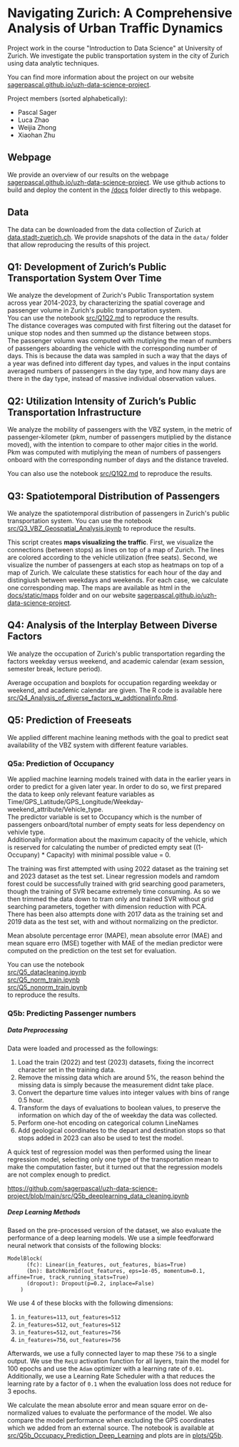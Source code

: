 # Navigating Zurich: A Comprehensive Analysis of Urban Traffic Dynamics
Project work in the course "Introduction to Data Science" at University of Zurich.
We investigate the public transportation system in the city of Zurich using data analytic techniques.

You can find more information about the project on our website [sagerpascal.github.io/uzh-data-science-project](https://sagerpascal.github.io/uzh-data-science-project/).

Project members (sorted alphabetically):

- Pascal Sager
- Luca Zhao
- Weijia Zhong
- Xiaohan Zhu

## Webpage

We provide an overview of our results on the webpage  [sagerpascal.github.io/uzh-data-science-project](https://sagerpascal.github.io/uzh-data-science-project/).
We use github actions to build and deploy the content in the [/docs](./docs) folder directly to this webpage.

## Data

The data can be downloaded from the data collection of Zurich at [data.stadt-zuerich.ch](https://data.stadt-zuerich.ch/dataset/vbz_fahrgastzahlen_ogd).
We provide snapshots of the data in the `data/` folder that allow reproducing the results of this project.

## Q1: Development of Zurich’s Public Transportation System Over Time

We analyze the development of Zurich's Public Transportation system across year 2014-2023, by characterizing the spatial coverage and 
passenger volume in Zurich's public transportation system. <br>
You can use the notebook [src/Q1Q2.md](./src/Q1Q2.md) to reproduce the results. <br>
The distance coverages was computed with first filtering out the dataset for unique stop nodes and then summed up the distance between stops. <br>
The passenger volumn was computed with mutiplying the mean of numbers of passengers aboarding the vehicle with the corresponding number of days. This is because the data was sampled in such a way that the days of a year was defined into different day types, and values in the input contains averaged numbers of passengers in the day type, and how many days are there in the day type, instead of massive individual observation values. 

## Q2: Utilization Intensity of Zurich’s Public Transportation Infrastructure

We analyze the mobility of passengers with the VBZ system, in the metric of passenger-kilometer (pkm, number of passengers mutiplied by the distance moved), with the intention to compare to other major cities in the world.<br>
Pkm was computed with mutiplying the mean of numbers of passengers onboard with the corresponding number of days and the distance traveled.

You can also use the notebook [src/Q1Q2.md](./src/Q1Q2.md) to reproduce the results.


## Q3: Spatiotemporal Distribution of Passengers

We analyze the spatiotemporal distribution of passengers in Zurich's public transportation system.
You can use the notebook [src/Q3_VBZ_Geospatial_Analysis.ipynb](./src/Q3_VBZ_Geospatial_Analysis.ipynb) to reproduce the results.

This script creates **maps visualizing the traffic**. First, we visualize the connections (between stops) as lines on top of a map of Zurich.
The lines are colored according to the vehicle utilization (free seats).
Second, we visualize the number of passengers at each stop as heatmaps on top of a map of Zurich.
We calculate these statistics for each hour of the day and distingiush between weekdays and weekends. For each case, we calculate one corresponding map.
The maps are available as html in the [docs/static/maps](./docs/static/maps) folder and on our website [sagerpascal.github.io/uzh-data-science-project](https://sagerpascal.github.io/uzh-data-science-project/).


## Q4: Analysis of the Interplay Between Diverse Factors

We analyze the occupation of Zurich's public transportation regarding the factors weekday versus weekend, and academic calendar (exam session, semester break, lecture period).

Average occupation and boxplots for occupation regarding weekday or weekend, and academic calendar are given. The R code is available here [src/Q4_Analysis_of_diverse_factors_w_addtionalinfo.Rmd](./src/Q4_Analysis_of_diverse_factors_w_addtionalinfo.md).


## Q5: Prediction of Freeseats

We applied different machine leaning methods with the goal to predict seat availability of the VBZ system with different feature variables.

### Q5a: Prediction of Occupancy

We applied machine learning models trained with data in the earlier years in order to predict for a given later year. In order to do so, we first prepared the data to keep only relevant feature variables as Time/GPS_Latitude/GPS_Longitude/Weekday-weekend_attribute/Vehicle_type.<br>
The predictor variable is set to Occupancy which is the number of passengers onboard/total number of empty seats for less dependency on vehivle type.<br>
Additionally information about the maximum capacity of the vehicle, which is reserved for calculating the number of predicted empty seat ((1- Occupany) * Capacity) with minimal possible value = 0.<br>

The training was first attempted with using 2022 dataset as the training set and 2023 dataset as the test set. Linear regression models and ramdom forest could be successfully trained with grid searching good parameters, though the training of SVR became extremely time consuming. As so we then trimmed the data down to tram only and trained SVR without grid searching parameters, together with dimension reduction with PCA.<br>
There has been also attempts done with 2017 data as the training set and 2019 data as the test set, with and without normalizing on the predictor.<br>

Mean absolute percentage error (MAPE), mean absolute error (MAE) and mean square erro (MSE) together with MAE of the median predictor were computed on the prediction on the test set for evaluation.<br>

You can use the notebook<br>
[src/Q5_datacleaning.ipynb](./src/Q5_datacleaning.ipynb) <br>
[src/Q5_norm_train.ipynb](./src/Q5_norm_train.ipynb) <br>
[src/Q5_nonorm_train.ipynb](./src/Q5_nonorm_train.ipynb) <br>
to reproduce the results.

### Q5b: Predicting Passenger numbers

##### Data Preprocessing

Data were loaded and processed as the followings:
1. Load the train (2022) and test (2023) datasets, fixing the incorrect character set in the training data.
2. Remove the missing data which are around 5%, the reason behind the missing data is simply because the measurement didnt take place.
3. Convert the departure time values into integer values with bins of range 0.5 hour.
4. Transform the days of evaluations to boolean values, to preserve the information on which day of the of weekday the data was collected.
5. Perform one-hot encoding on categorical column LineNames
6. Add geological coordinates to the depart and destination stops so that stops added in 2023 can also be used to test the model. 

A quick test of regression model was then performed using the linear regression model, selecting only one type of the transportation mean
to make the computation faster, but it turned out that the regression models are not complex enough to predict.

https://github.com/sagerpascal/uzh-data-science-project/blob/main/src/Q5b_deeplearning_data_cleaning.ipynb

##### Deep Learning Methods

Based on the pre-processed version of the dataset, we also evaluate the performance of a deep learning models.
We use a simple feedforward neural network that consists of the following blocks:

```
ModelBlock(
      (fc): Linear(in_features, out_features, bias=True)
      (bn): BatchNorm1d(out_features, eps=1e-05, momentum=0.1, affine=True, track_running_stats=True)
      (dropout): Dropout(p=0.2, inplace=False)
    )
```

We use 4 of these blocks with the following dimensions:

1. `in_features=113`, `out_features=512`
2. `in_features=512`, `out_features=512`
3. `in_features=512`, `out_features=756`
4. `in_features=756`, `out_features=756`

Afterwards, we use a fully connected layer to map these `756` to a single output.
We use the `ReLU` activation function for all layers, train the model for 100 epochs and use the `Adam` optimizer with a learning rate of `0.01`.
Additionally, we use a Learning Rate Scheduler with a that reduces the learning rate by a factor of `0.1` when the evaluation loss
does not reduce for 3 epochs.

We calculate the mean absolute error and mean square error on de-normalized values to evaluate the performance of the model.
We also compare the model performance when excluding the GPS coordinates which we added from an external source.
The notebook is available at [src/Q5b_Occupacy_Prediction_Deep_Learning](./src/Q5b_Occupacy_Prediction_Deep_Learning.ipynb) and plots are in [plots/Q5b](./plots/Q5b).
